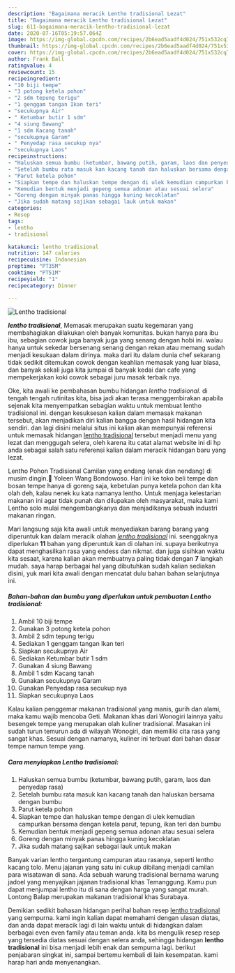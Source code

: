 ```yaml
---
description: "Bagaimana meracik Lentho tradisional Lezat"
title: "Bagaimana meracik Lentho tradisional Lezat"
slug: 611-bagaimana-meracik-lentho-tradisional-lezat
date: 2020-07-16T05:19:57.064Z
image: https://img-global.cpcdn.com/recipes/2b6ead5aadf4d024/751x532cq70/lentho-tradisional-foto-resep-utama.jpg
thumbnail: https://img-global.cpcdn.com/recipes/2b6ead5aadf4d024/751x532cq70/lentho-tradisional-foto-resep-utama.jpg
cover: https://img-global.cpcdn.com/recipes/2b6ead5aadf4d024/751x532cq70/lentho-tradisional-foto-resep-utama.jpg
author: Frank Ball
ratingvalue: 4
reviewcount: 15
recipeingredient:
- "10 biji tempe"
- "3 potong ketela pohon"
- "2 sdm tepung terigu"
- "1 genggam tangan Ikan teri"
- "secukupnya Air"
- " Ketumbar butir 1 sdm"
- "4 siung Bawang"
- "1 sdm Kacang tanah"
- "secukupnya Garam"
- " Penyedap rasa secukup nya"
- "secukupnya Laos"
recipeinstructions:
- "Haluskan semua bumbu (ketumbar, bawang putih, garam, laos dan penyedap rasa)"
- "Setelah bumbu rata masuk kan kacang tanah dan haluskan bersama dengan bumbu"
- "Parut ketela pohon"
- "Siapkan tempe dan haluskan tempe dengan di ulek kemudian campurkan bersama dengan ketela parut, tepung, ikan teri dan bumbu"
- "Kemudian bentuk menjadi gepeng semua adonan atau sesuai selera"
- "Goreng dengan minyak panas hingga kuning kecoklatan"
- "Jika sudah matang sajikan sebagai lauk untuk makan"
categories:
- Resep
tags:
- lentho
- tradisional

katakunci: lentho tradisional 
nutrition: 147 calories
recipecuisine: Indonesian
preptime: "PT35M"
cooktime: "PT51M"
recipeyield: "1"
recipecategory: Dinner

---
```



![Lentho tradisional](https://img-global.cpcdn.com/recipes/2b6ead5aadf4d024/751x532cq70/lentho-tradisional-foto-resep-utama.jpg)

<b><i>lentho tradisional</i></b>, Memasak merupakan suatu kegemaran yang membahagiakan dilakukan oleh banyak komunitas. bukan hanya para ibu ibu, sebagian cowok juga banyak juga yang senang dengan hobi ini. walau hanya untuk sekedar bersenang senang dengan rekan atau memang sudah menjadi kesukaan dalam dirinya. maka dari itu dalam dunia chef sekarang tidak sedikit ditemukan cowok dengan keahlian memasak yang luar biasa, dan banyak sekali juga kita jumpai di banyak kedai dan cafe yang mempekerjakan koki cowok sebagai juru masak terbaik nya.

Oke, kita awali ke pembahasan bumbu hidangan <i>lentho tradisional</i>. di tengah tengah rutinitas kita, bisa jadi akan terasa menggembirakan apabila sejenak kita menyempatkan sebagian waktu untuk membuat lentho tradisional ini. dengan kesuksesan kalian dalam memasak makanan tersebut, akan menjadikan diri kalian bangga dengan hasil hidangan kita sendiri. dan lagi disini melalui situs ini kalian akan mempunyai referensi untuk memasak hidangan <u>lentho tradisional</u> tersebut menjadi menu yang lezat dan menggugah selera, oleh karena itu catat alamat website ini di hp anda sebagai salah satu referensi kalian dalam meracik hidangan baru yang lezat.

Lentho Pohon Tradisional Camilan yang endang (enak dan nendang) di musim dingin.🤗 Yoleen Wang Bondowoso. Hari ini ke toko beli tempe dan bosan tempe hanya di goreng saja, kebetulan punya ketela pohon dan kita olah deh, kalau nenek ku kata namanya lentho. Untuk menjaga kelestarian makanan ini agar tidak punah dan dilupakan oleh masyarakat, maka kami Lentho solo mulai mengembangkanya dan menjadikanya sebuah industri makanan ringan.


Mari langsung saja kita awali untuk menyediakan barang barang yang diperuntuk kan dalam meracik olahan <u><i>lentho tradisional</i></u> ini. seenggaknya diperlukan <b>11</b> bahan yang diperuntuk kan di olahan ini. supaya berikutnya dapat menghasilkan rasa yang endess dan nikmat. dan juga sisihkan waktu kita sesaat, karena kalian akan membuatnya paling tidak dengan <b>7</b> langkah mudah. saya harap berbagai hal yang dibutuhkan sudah kalian sediakan disini, yuk mari kita awali dengan mencatat dulu bahan bahan selanjutnya ini.

<!--inarticleads1-->

##### Bahan-bahan dan bumbu yang diperlukan untuk pembuatan Lentho tradisional:

1. Ambil 10 biji tempe
1. Gunakan 3 potong ketela pohon
1. Ambil 2 sdm tepung terigu
1. Sediakan 1 genggam tangan Ikan teri
1. Siapkan secukupnya Air
1. Sediakan  Ketumbar butir 1 sdm
1. Gunakan 4 siung Bawang
1. Ambil 1 sdm Kacang tanah
1. Gunakan secukupnya Garam
1. Gunakan  Penyedap rasa secukup nya
1. Siapkan secukupnya Laos


Kalau kalian penggemar makanan tradisional yang manis, gurih dan alami, maka kamu wajib mencoba Geti. Makanan khas dari Wonogiri lainnya yaitu besengek tempe yang merupakan olah kuliner tradisional. Masakan ini sudah turun temurun ada di wilayah Wonogiri, dan memiliki cita rasa yang sangat khas. Sesuai dengan namanya, kuliner ini terbuat dari bahan dasar tempe namun tempe yang. 

<!--inarticleads2-->

##### Cara menyiapkan Lentho tradisional:

1. Haluskan semua bumbu (ketumbar, bawang putih, garam, laos dan penyedap rasa)
1. Setelah bumbu rata masuk kan kacang tanah dan haluskan bersama dengan bumbu
1. Parut ketela pohon
1. Siapkan tempe dan haluskan tempe dengan di ulek kemudian campurkan bersama dengan ketela parut, tepung, ikan teri dan bumbu
1. Kemudian bentuk menjadi gepeng semua adonan atau sesuai selera
1. Goreng dengan minyak panas hingga kuning kecoklatan
1. Jika sudah matang sajikan sebagai lauk untuk makan


Banyak varian lentho tergantung campuran atau rasanya, seperti lentho kacang tolo. Menu jajanan yang satu ini cukup dibilang menjadi camilan para wisatawan di sana. Ada sebuah warung tradisional bernama warung jadoel yang menyajikan jajanan tradisional khas Temanggung. Kamu pun dapat menjumpai lentho itu di sana dengan harga yang sangat murah. Lontong Balap merupakan makanan tradisional khas Surabaya. 

Demikian sedikit bahasan hidangan perihal bahan resep <u>lentho tradisional</u> yang sempurna. kami ingin kalian dapat memahami dengan ulasan diatas, dan anda dapat meracik lagi di lain waktu untuk di hidangkan dalam berbagai even even family atau teman anda. kita bs mengulik resep resep yang tersedia diatas sesuai dengan selera anda, sehingga hidangan <b>lentho tradisional</b> ini bisa menjadi lebih enak dan sempurna lagi. berikut penjabaran singkat ini, sampai bertemu kembali di lain kesempatan. kami harap hari anda menyenangkan.
